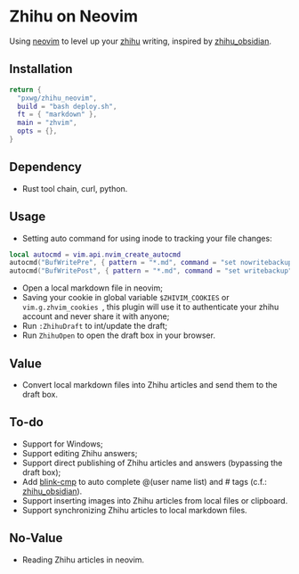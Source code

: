 # Zhihu on Neovim

Using [neovim](https://github.com/neovim/neovim) to level up your [zhihu](https://www.zhihu.com/) writing, inspired by [zhihu_obsidian](https://github.com/dongguaguaguagua/zhihu_obsidian).

## Installation
```lua
return {
  "pxwg/zhihu_neovim",
  build = "bash deploy.sh",
  ft = { "markdown" },
  main = "zhvim",
  opts = {},
}
```

## Dependency

<!-- TODO: Add dependency management. -->
- Rust tool chain, curl, python.

## Usage

- Setting auto command for using inode to tracking your file changes:
```lua
local autocmd = vim.api.nvim_create_autocmd
autocmd("BufWritePre", { pattern = "*.md", command = "set nowritebackup" })
autocmd("BufWritePost", { pattern = "*.md", command = "set writebackup" })
``` 
- Open a local markdown file in neovim;
- Saving your cookie in global variable `$ZHIVIM_COOKIES` or `vim.g.zhvim_cookies `, this plugin will use it to authenticate your zhihu account and never share it with anyone;
- Run `:ZhihuDraft` to int/update the draft;
- Run `ZhihuOpen` to open the draft box in your browser.

## Value
- Convert local markdown files into Zhihu articles and send them to the draft box.

## To-do
- Support for Windows;
- Support editing Zhihu answers;
- Support direct publishing of Zhihu articles and answers (bypassing the draft box);
- Add [blink-cmp](https://github.com/Saghen/blink.cmp) to auto complete @(user name list) and # tags (c.f.: [zhihu_obsidian](https://github.com/dongguaguaguagua/zhihu_obsidian)).
- Support inserting images into Zhihu articles from local files or clipboard.
- Support synchronizing Zhihu articles to local markdown files.

## No-Value
- Reading Zhihu articles in neovim.
